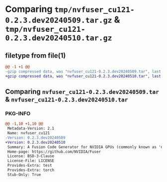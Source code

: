 # Comparing `tmp/nvfuser_cu121-0.2.3.dev20240509.tar.gz` & `tmp/nvfuser_cu121-0.2.3.dev20240510.tar.gz`

## filetype from file(1)

```diff
@@ -1 +1 @@
-gzip compressed data, was "nvfuser_cu121-0.2.3.dev20240509.tar", last modified: Mon Apr  5 07:00:00 1993, max compression
+gzip compressed data, was "nvfuser_cu121-0.2.3.dev20240510.tar", last modified: Mon Apr  5 07:00:00 1993, max compression
```

## Comparing `nvfuser_cu121-0.2.3.dev20240509.tar` & `nvfuser_cu121-0.2.3.dev20240510.tar`

### PKG-INFO

```diff
@@ -1,10 +1,10 @@
 Metadata-Version: 2.1
 Name: nvfuser_cu121
-Version: 0.2.3.dev20240509
+Version: 0.2.3.dev20240510
 Summary: A Fusion Code Generator for NVIDIA GPUs (commonly known as 'nvFuser')
 Home-page: https://github.com/NVIDIA/Fuser
 License: BSD-3-Clause
 License-File: LICENSE
 Provides-Extra: test
 Provides-Extra: torch
 Stub-Only: True
```

